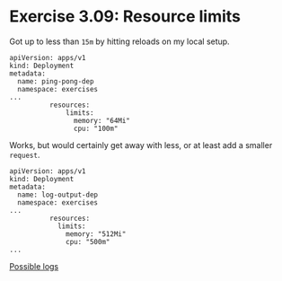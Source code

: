 # Exercise 3.09: Resource limits

Got up to less than `15m` by hitting reloads on my local setup.
```
apiVersion: apps/v1
kind: Deployment
metadata:
  name: ping-pong-dep
  namespace: exercises
...
          resources:
              limits:
                memory: "64Mi"
                cpu: "100m"
```


Works, but would certainly get away with less, or at least add a smaller `request`.
```
apiVersion: apps/v1
kind: Deployment
metadata:
  name: log-output-dep
  namespace: exercises
...
          resources:
            limits:
              memory: "512Mi"
              cpu: "500m"
...
```

[Possible logs](e309.txt)